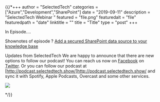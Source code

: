 {{/*+++
author = "SelectedTech"
categories = ["Azure","Development","SharePoint"]
date = "2019-09-11"
description = "SelectedTech Webinar <nr>"
featured = "file.png"
featuredalt = "file"
featuredpath = "date"
linktitle = ""
title = "Title"
type = "post"
+++

In Episode....

Shownotes of episode ?
[Add a secured SharePoint data source to your knowledge base](https://docs.microsoft.com/en-us/azure/cognitive-services/qnamaker/how-to/add-sharepoint-datasources)

Updates from SelectedTech
We are happy to announce that there are new options to follow our podcast! You can reach us now on [Facebook](https://www.facebook.com/SelectedTechPage/) on [Twitter](https://twitter.com/selectedtech). Or you can follow our podcast at [http://podcast.selectedtech.show/]http://podcast.selectedtech.show/ and sync it with Spotify, Apple Podcasts, Overcast and some other services.

<a data-fancybox href="https://youtu.be/hsv2dtf_t0s">
    <img class="card-img-top img-fluid" src="https://img.youtube.com/vi/hsv2dtf_t0s/mqdefault.jpg">
</a>


*/}}